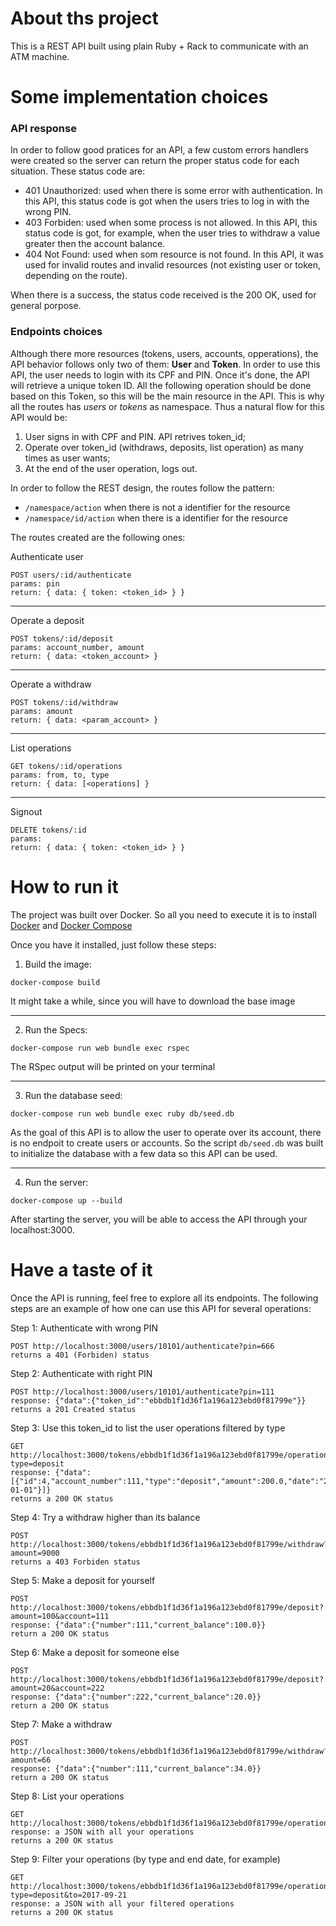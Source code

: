 # About ths project

This is a REST API built using plain Ruby + Rack to communicate with an ATM machine.

# Some implementation choices

### API response

In order to follow good pratices for an API, a few custom errors handlers were created so the server can return the proper status code for each situation. These status code are:
- 401 Unauthorized: used when there is some error with authentication. In this API, this status code is got when the users tries to log in with the wrong PIN.
- 403 Forbiden: used when some process is not allowed. In this API, this status code is got, for example, when the user tries to withdraw a value greater then the account balance.
- 404 Not Found: used when som resource is not found. In this API, it was used for invalid routes and invalid resources (not existing user or token, depending on the route).

When there is a success, the status code received is the 200 OK, used for general porpose.

### Endpoints choices

Although there more resources (tokens, users, accounts, opperations), the API behavior follows only two of them: **User** and **Token**. In order to use this API, the user needs to login with its CPF and PIN. Once it's done, the API will retrieve a unique token ID. All the following operation should be done based on this Token, so this will be the main resource in the API. This is why all the routes has *users* or *tokens* as namespace. Thus a natural flow for this API would be:
1. User signs in with CPF and PIN. API retrives token_id;
2. Operate over token_id (withdraws, deposits, list operation) as many times as user wants;
3. At the end of the user operation, logs out.

In order to follow the REST design, the routes follow the pattern:
-  `/namespace/action` when there is not a identifier for the resource
-  `/namespace/id/action` when there is a identifier for the resource

The routes created are the following ones:

Authenticate user
```
POST users/:id/authenticate
params: pin
return: { data: { token: <token_id> } }
```

---
Operate a deposit
```
POST tokens/:id/deposit
params: account_number, amount
return: { data: <token_account> }
```

---
Operate a withdraw
```
POST tokens/:id/withdraw
params: amount
return: { data: <param_account> }
```

---
List operations
```
GET tokens/:id/operations
params: from, to, type
return: { data: [<operations] }
```

---
Signout
```
DELETE tokens/:id
params:
return: { data: { token: <token_id> } }
```

# How to run it

The project was built over Docker. So all you need to execute it is to install [Docker](https://docs.docker.com/engine/installation/) and [Docker Compose](https://docs.docker.com/compose/install/)

Once you have it installed, just follow these steps:

1. Build the image:
```
docker-compose build
```
It might take a while, since you will have to download the base image

---
2. Run the Specs:
```
docker-compose run web bundle exec rspec
```
The RSpec output will be printed on your terminal

----
3. Run the database seed:
```
docker-compose run web bundle exec ruby db/seed.db
```
As the goal of this API is to allow the user to operate over its account, there is no endpoit to create users or accounts. So the script `db/seed.db` was built to initialize the database with a few data so this API can be used.

---
4. Run the server:
```
docker-compose up --build
```
After starting the server, you will be able to access the API through your localhost:3000.

# Have a taste of it
Once the API is running, feel free to explore all its endpoints. The following steps are an example of how one can use this API for several operations:

Step 1: Authenticate with wrong PIN
```
POST http://localhost:3000/users/10101/authenticate?pin=666
returns a 401 (Forbiden) status
```

Step 2: Authenticate with right PIN
```
POST http://localhost:3000/users/10101/authenticate?pin=111
response: {"data":{"token_id":"ebbdb1f1d36f1a196a123ebd0f81799e"}}
returns a 201 Created status
```
Step 3: Use this token_id to list the user operations filtered by type
```
GET http://localhost:3000/tokens/ebbdb1f1d36f1a196a123ebd0f81799e/operations?type=deposit
response: {"data":[{"id":4,"account_number":111,"type":"deposit","amount":200.0,"date":"2017-01-01"}]}
returns a 200 OK status
```

Step 4: Try a withdraw higher than its balance
```
POST http://localhost:3000/tokens/ebbdb1f1d36f1a196a123ebd0f81799e/withdraw?amount=9000
returns a 403 Forbiden status
```

Step 5: Make a deposit for yourself
```
POST http://localhost:3000/tokens/ebbdb1f1d36f1a196a123ebd0f81799e/deposit?amount=100&account=111
response: {"data":{"number":111,"current_balance":100.0}}
return a 200 OK status
```

Step 6: Make a deposit for someone else
```
POST http://localhost:3000/tokens/ebbdb1f1d36f1a196a123ebd0f81799e/deposit?amount=20&account=222
response: {"data":{"number":222,"current_balance":20.0}}
return a 200 OK status
```

Step 7: Make a withdraw
```
POST http://localhost:3000/tokens/ebbdb1f1d36f1a196a123ebd0f81799e/withdraw?amount=66
response: {"data":{"number":111,"current_balance":34.0}}
return a 200 OK status
```

Step 8: List your operations
```
GET http://localhost:3000/tokens/ebbdb1f1d36f1a196a123ebd0f81799e/operations
response: a JSON with all your operations
returns a 200 OK status
```

Step 9: Filter your operations (by type and end date, for example)
```
GET http://localhost:3000/tokens/ebbdb1f1d36f1a196a123ebd0f81799e/operations?type=deposit&to=2017-09-21
response: a JSON with all your filtered operations
returns a 200 OK status
```
